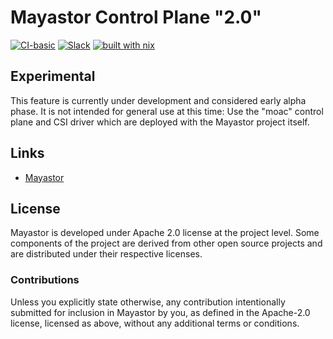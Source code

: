 # Mayastor Control Plane "2.0"

[![CI-basic](https://mayastor-ci.mayadata.io/buildStatus/icon?job=Mayastor-Control-Plane%2Fmaster)](https://mayastor-ci.mayadata.io/blue/organizations/jenkins/Mayastor-Control-Plane/activity/)
[![Slack](https://img.shields.io/badge/JOIN-SLACK-blue)](https://kubernetes.slack.com/messages/openebs)
[![built with nix](https://builtwithnix.org/badge.svg)](https://builtwithnix.org)

## Experimental

This feature is currently under development and considered early alpha phase.  It is not intended for general use at this time:  Use the "moac" control plane and CSI driver which are deployed with the Mayastor project itself.

## Links

- [Mayastor](https://github.com/openebs/Mayastor)

## License

Mayastor is developed under Apache 2.0 license at the project level. Some components of the project are derived from
other open source projects and are distributed under their respective licenses.

### Contributions

Unless you explicitly state otherwise, any contribution intentionally submitted for
inclusion in Mayastor by you, as defined in the Apache-2.0 license, licensed as above,
without any additional terms or conditions.
